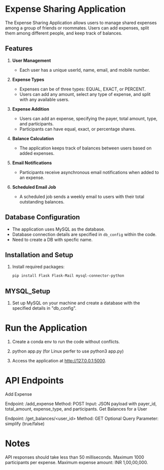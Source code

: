 # Expense Sharing Application

The Expense Sharing Application allows users to manage shared expenses among a group of friends or roommates. Users can add expenses, split them among different people, and keep track of balances.

## Features

1. **User Management**
   - Each user has a unique userId, name, email, and mobile number.

2. **Expense Types**
   - Expenses can be of three types: EQUAL, EXACT, or PERCENT.
   - Users can add any amount, select any type of expense, and split with any available users.

3. **Expense Addition**
   - Users can add an expense, specifying the payer, total amount, type, and participants.
   - Participants can have equal, exact, or percentage shares.

4. **Balance Calculation**
   - The application keeps track of balances between users based on added expenses.

5. **Email Notifications**
   - Participants receive asynchronous email notifications when added to an expense.

6. **Scheduled Email Job**
   - A scheduled job sends a weekly email to users with their total outstanding balances.

## Database Configuration

- The application uses MySQL as the database.
- Database connection details are specified in `db_config` within the code.
- Need to create a DB with specfic name.

## Installation and Setup

1. Install required packages:

   ```bash
   pip install Flask Flask-Mail mysql-connector-python

## MYSQL_Setup

1. Set up MySQL on your machine and create a database with the specified details in "db_config".

# Run the Application

1. Create a conda env to run the code without conflicts.

2. python app.py (for Linux perfer to use python3 app.py)

3. Access the application at http://127.0.0.1:5000.

# API Endpoints

Add Expense

Endpoint: /add_expense
Method: POST
Input: JSON payload with payer_id, total_amount, expense_type, and participants.
Get Balances for a User

Endpoint: /get_balances/<user_id>
Method: GET
Optional Query Parameter: simplify (true/false)

# Notes
API responses should take less than 50 milliseconds.
Maximum 1000 participants per expense.
Maximum expense amount: INR 1,00,00,000.

